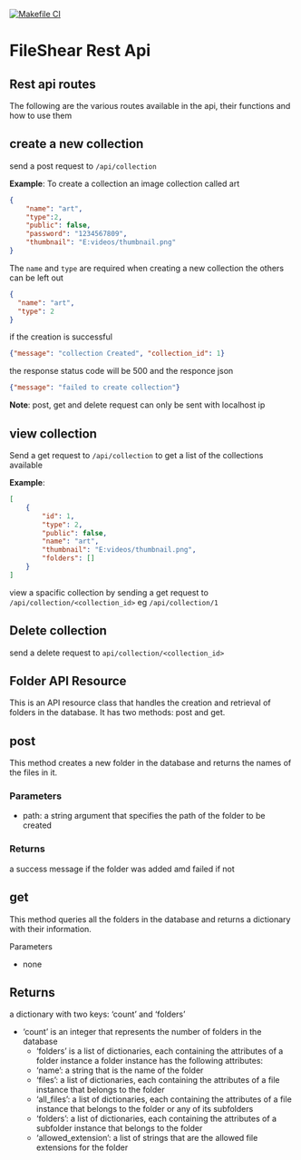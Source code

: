 [![Makefile CI](https://github.com/ivan-tana/fileshear-server/actions/workflows/makefile.yml/badge.svg)](https://github.com/ivan-tana/fileshear-server/actions/workflows/makefile.yml)

# FileShear Rest Api

## Rest api routes

The following are the various routes available in the api, their functions and how to use them

## create a new collection
send a post request to `/api/collection`

**Example**: To create a collection an image collection called art 
```json
{
    "name": "art",
    "type":2,
    "public": false,
    "password": "1234567809",
    "thumbnail": "E:videos/thumbnail.png"
}
```

The `name` and `type` are required when creating a new collection the others can be left out
```json
{
  "name": "art",
  "type": 2
}
```
if the creation is successful 
```json
{"message": "collection Created", "collection_id": 1}
```
the response status code will be 500 and the responce json
```json
{"message": "failed to create collection"} 
```

**Note**: post, get and delete request can only be sent with localhost ip

## view collection
Send a get request to `/api/collection` to get a list of the collections available

**Example**: 

```json
[
    {
        "id": 1,
        "type": 2,
        "public": false,
        "name": "art",
        "thumbnail": "E:videos/thumbnail.png",
        "folders": []
    }
]

```

view a spacific collection by sending a get request to `/api/collection/<collection_id>` eg `/api/collection/1`

## Delete collection
send a delete request to `api/collection/<collection_id>`

## Folder API Resource
This is an API resource class that handles the creation and retrieval of folders in the database. It has two methods: post and get.

## post
This method creates a new folder in the database and returns the names of the files in it.

### Parameters
- path: a string argument that specifies the path of the folder to be created
### Returns
a success message if the folder was added amd failed if not
## get
This method queries all the folders in the database and returns a dictionary with their information.

Parameters
- none
## Returns
a dictionary with two keys: ‘count’ and ‘folders’

- ‘count’ is an integer that represents the number of folders in the database
  - ‘folders’ is a list of dictionaries, each containing the attributes of a folder instance
  a folder instance has the following attributes:
  - ‘name’: a string that is the name of the folder
  - ‘files’: a list of dictionaries, each containing the attributes of a file instance that belongs to the folder
  - ‘all_files’: a list of dictionaries, each containing the attributes of a file instance that belongs to the folder or any of its subfolders
  - ‘folders’: a list of dictionaries, each containing the attributes of a subfolder instance that belongs to the folder
  - ‘allowed_extension’: a list of strings that are the allowed file extensions for the folder